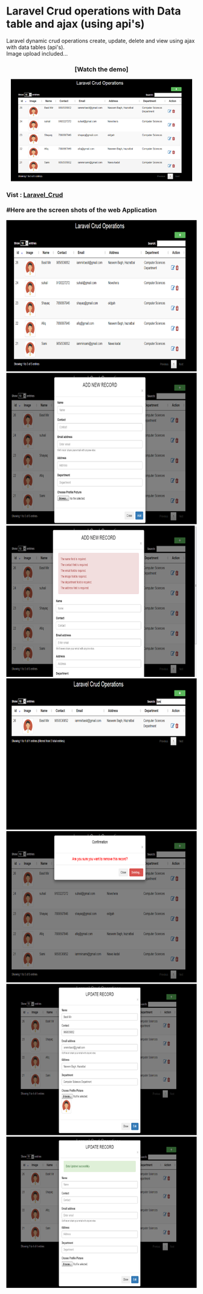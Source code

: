 # Laravel Crud operations with Data table and ajax (using api's) 
Laravel dynamic crud operations create, update, delete and view using ajax with data tables (api's).<br>
Image upload included...<br>
<div align="center">
 <h3>[Watch the demo]</h3>
  <a href="https://www.youtube.com/embed/Aqt775Z1VP0"><img src="screenshots/view.png" height="270" width="480"></a>
</div>
<h3>Vist : <a href="https://crudoperationslaravel.000webhostapp.com/">Laravel_Crud</a><br><br>
#Here are the screen shots of the web Application<br>
<p align="left">
 <img src="screenshots/view.png" height="400">
  <img src="screenshots/addRecord.png" height="400">
  <img src="screenshots/errorMsg.png" height="400">
  <img src="screenshots/search.png" height="400">

  <img src="screenshots/delete.png" height="400">
 <img src="screenshots/update.png" height="400">
 <img src="screenshots/sucess.png" height="400">
</p>
